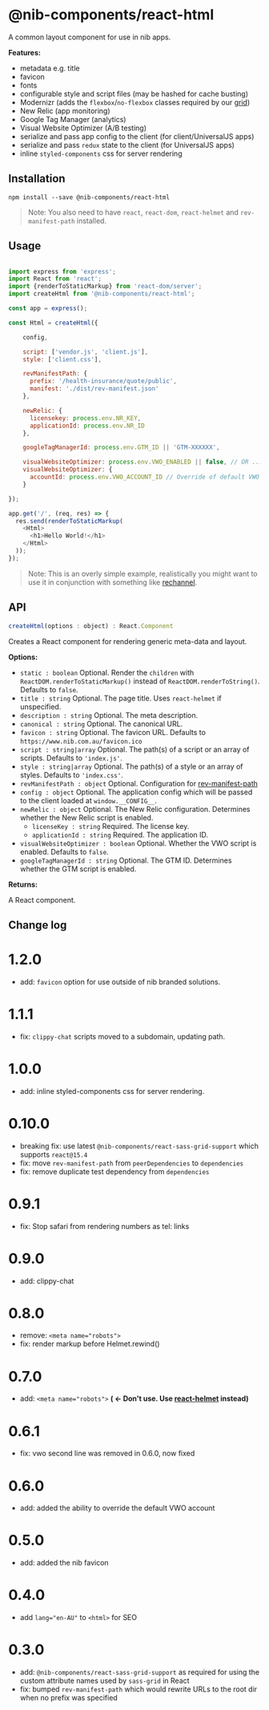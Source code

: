 # @nib-components/react-html

A common layout component for use in nib apps.

**Features:**

- metadata e.g. title
- favicon
- fonts
- configurable style and script files (may be hashed for cache busting)
- Modernizr (adds the `flexbox`/`no-flexbox` classes required by our [grid](https://github.com/nib-styles/sass-grid))
- New Relic (app monitoring)
- Google Tag Manager (analytics)
- Visual Website Optimizer (A/B testing)
- serialize and pass app config to the client (for client/UniversalJS apps)
- serialize and pass `redux` state to the client (for UniversalJS apps)
- inline `styled-components` css for server rendering

## Installation

    npm install --save @nib-components/react-html

 > Note: You also need to have `react`, `react-dom`, `react-helmet` and `rev-manifest-path` installed.

## Usage

```javascript

import express from 'express';
import React from 'react';
import {renderToStaticMarkup} from 'react-dom/server';
import createHtml from '@nib-components/react-html';

const app = express();

const Html = createHtml({

    config,

    script: ['vendor.js', 'client.js'],
    style: ['client.css'],

    revManifestPath: {
      prefix: '/health-insurance/quote/public',
      manifest: './dist/rev-manifest.json'
    },

    newRelic: {
      licensekey: process.env.NR_KEY,
      applicationId: process.env.NR_ID
    },

    googleTagManagerId: process.env.GTM_ID || 'GTM-XXXXXX',

    visualWebsiteOptimizer: process.env.VWO_ENABLED || false, // OR ...
    visualWebsiteOptimizer: {
      accountId: process.env.VWO_ACCOUNT_ID // Override of default VWO Account Id
    }

});

app.get('/', (req, res) => {
  res.send(renderToStaticMarkup(
    <Html>
      <h1>Hello World!</h1>
    </Html>
  ));
});

```

> Note: This is an overly simple example, realistically you might want to use it in conjunction with something like [rechannel](https://www.npmjs.com/package/rechannel).

## API

```javascript
createHtml(options : object) : React.Component
```

Creates a React component for rendering generic meta-data and layout.

**Options:**

- `static : boolean` Optional. Render the `children` with `ReactDOM.renderToStaticMarkup()` instead of `ReactDOM.renderToString()`.  Defaults to `false`.
- `title : string` Optional. The page title. Uses `react-helmet` if unspecified.
- `description : string` Optional. The meta description.
- `canonical : string` Optional. The canonical URL.
- `favicon : string` Optional. The favicon URL. Defaults to `https://www.nib.com.au/favicon.ico`
- `script : string|array` Optional. The path(s) of a script or an array of scripts. Defaults to `'index.js'`.
- `style : string|array` Optional. The path(s) of a style or an array of styles. Defaults to `'index.css'`.
- `revManifestPath : object` Optional. Configuration for [rev-manifest-path](https://www.npmjs.com/package/rev-manifest-path)
- `config : object` Optional. The application config which will be passed to the client loaded at `window.__CONFIG__`.
- `newRelic : object` Optional. The New Relic configuration. Determines whether the New Relic script is enabled.
  - `licenseKey : string` Required. The license key.
  - `applicationId : string` Required. The application ID.
- `visualWebsiteOptimizer : boolean` Optional. Whether the VWO script is enabled. Defaults to `false`.
- `googleTagManagerId : string` Optional. The GTM ID. Determines whether the GTM script is enabled.

**Returns:**

A React component.

## Change log

# 1.2.0

- add: `favicon` option for use outside of nib branded solutions.

# 1.1.1

- fix: `clippy-chat` scripts moved to a subdomain, updating path.

# 1.0.0

- add: inline styled-components css for server rendering.

# 0.10.0

- breaking fix: use latest `@nib-components/react-sass-grid-support` which supports `react@15.4`
- fix: move `rev-manifest-path` from `peerDependencies` to `dependencies`
- fix: remove duplicate test dependency from `dependencies`

# 0.9.1

- fix: Stop safari from rendering numbers as tel: links

# 0.9.0

- add: clippy-chat

# 0.8.0

- remove: `<meta name="robots">`
- fix: render markup before Helmet.rewind()

# 0.7.0

- add: `<meta name="robots">` **( <- Don't use. Use [react-helmet](https://github.com/nfl/react-helmet) instead)**

# 0.6.1
- fix: vwo second line was removed in 0.6.0, now fixed

# 0.6.0

- add: added the ability to override the default VWO account

# 0.5.0

- add: added the nib favicon

# 0.4.0

- add `lang="en-AU"` to `<html>` for SEO

# 0.3.0

- add: `@nib-components/react-sass-grid-support` as required for using the custom attribute names used by `sass-grid`
 in React
- fix: bumped `rev-manifest-path` which would rewrite URLs to the root dir when no prefix was specified
